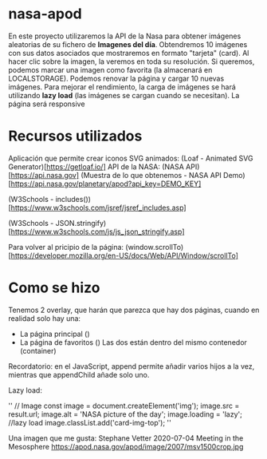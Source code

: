 # nasa-apod
En este proyecto utilizaremos la API de la Nasa para obtener imágenes aleatorias de su fichero de **Imagenes del día**. Obtendremos 10 imágenes con sus datos asociados que mostraremos en formato "tarjeta" (card). Al hacer clic sobre la imagen, la veremos en toda su resolución. Si queremos, podemos marcar una imagen como favorita (la almacenará en LOCALSTORAGE). Podemos renovar la página y cargar 10 nuevas imágenes. Para mejorar el rendimiento, la carga de imágenes se hará utilizando **lazy load** (las imágenes se cargan cuando se necesitan). La página será responsive
# Recursos utilizados
Aplicación que permite crear iconos SVG animados: (Loaf - Animated SVG Generator)[https://getloaf.io/]
API de la NASA: (NASA API)[https://api.nasa.gov]
(Muestra de lo que obtenemos - NASA API Demo)
[https://api.nasa.gov/planetary/apod?api_key=DEMO_KEY]


(W3Schools - includes())[https://www.w3schools.com/jsref/jsref_includes.asp]

(W3Schools - JSON.stringify)[https://www.w3schools.com/js/js_json_stringify.asp]

Para volver al pricipio de la página: (window.scrollTo)[https://developer.mozilla.org/en-US/docs/Web/API/Window/scrollTo]

# Como se hizo
Tenemos 2 overlay, que harán que parezca que hay dos páginas, cuando en realidad solo hay una:
+ La página principal ()
+ La página de favoritos ()
Las dos están dentro del mismo contenedor (container)

Recordatorio: en el JavaScript, append permite añadir varios hijos a la vez, mientras que appendChild añade solo uno.


Lazy load:

''        // Image
        const image = document.createElement('img');
        image.src = result.url;
        image.alt = 'NASA picture of the day';
        image.loading = 'lazy';                 //lazy load
        image.classList.add('card-img-top'); ''

Una imagen que me gusta:
Stephane Vetter 2020-07-04
Meeting in the Mesosphere
https://apod.nasa.gov/apod/image/2007/msv1500crop.jpg
